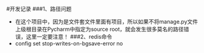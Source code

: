 #开发记录
###1、路径问题
- 在这个项目中，因为是文件套文件里面有项目，所以如果不将manage.py文件上级根目录在Pycharm中指定为source root，就会发生很多莫名的路径错误，这里一定要注意！
###2、redis命令
- config set stop-writes-on-bgsave-error no